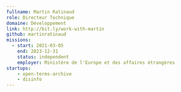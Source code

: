 ```yaml
---
fullname: Martin Ratinaud
role: Directeur Technique
domaine: Développement
link: http://bit.ly/work-with-martin
github: martinratinaud
missions:
  - start: 2021-03-05
    end: 2023-12-31
    status: independent
    employer: Ministère de l'Europe et des affaires étrangères
startups:
    - open-terms-archive
    - disinfo
---
```

